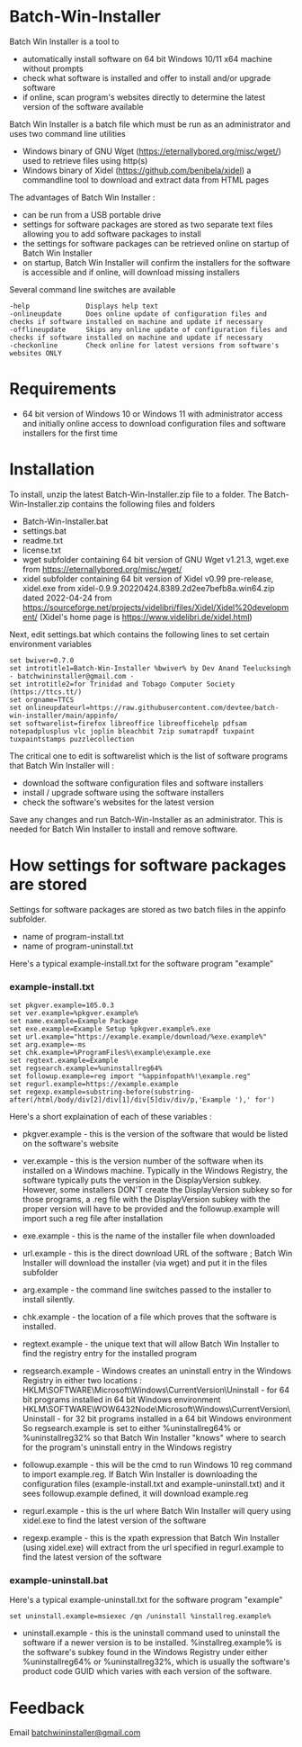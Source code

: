 # Batch-Win-Installer

Batch Win Installer is a tool to 
* automatically install software on 64 bit Windows 10/11 x64 machine without prompts
* check what software is installed and offer to install and/or upgrade software
* if online, scan program's websites directly to determine the latest version of the software available

Batch Win Installer is a batch file which must be run as an administrator and uses two command line utilities 

* Windows binary of GNU Wget (https://eternallybored.org/misc/wget/) used to retrieve files using http(s) 
* Windows binary of Xidel (https://github.com/benibela/xidel) a commandline tool to download and extract data from HTML pages 

The advantages of Batch Win Installer :

* can be run from a USB portable drive
* settings for software packages are stored as two separate text files allowing you to add software packages to install
* the settings for software packages can be retrieved online on startup of Batch Win Installer 
* on startup, Batch Win Installer will confirm the installers for the software is accessible and if online, will download missing installers

Several command line switches are available 
```
-help              Displays help text
-onlineupdate      Does online update of configuration files and checks if software installed on machine and update if necessary
-offlineupdate     Skips any online update of configuration files and checks if software installed on machine and update if necessary
-checkonline       Check online for latest versions from software's websites ONLY
```

# Requirements

* 64 bit version of Windows 10 or Windows 11 with administrator access and initially online access to download configuration files and software installers for the first time


# Installation

To install, unzip the latest Batch-Win-Installer.zip file to a folder. The Batch-Win-Installer.zip contains the following files and folders
* Batch-Win-Installer.bat 
* settings.bat
* readme.txt
* license.txt
* wget subfolder containing 64 bit version of GNU Wget v1.21.3, wget.exe from https://eternallybored.org/misc/wget/
* xidel subfolder containing 64 bit version of Xidel v0.99 pre-release, xidel.exe from xidel-0.9.9.20220424.8389.2d2ee7befb8a.win64.zip dated 2022-04-24
  from https://sourceforge.net/projects/videlibri/files/Xidel/Xidel%20development/ (Xidel's home page is https://www.videlibri.de/xidel.html)

Next, edit settings.bat which contains the following lines to set certain environment variables

```
set bwiver=0.7.0
set introtitle1=Batch-Win-Installer %bwiver% by Dev Anand Teelucksingh - batchwininstaller@gmail.com -
set introtitle2=for Trinidad and Tobago Computer Society (https://ttcs.tt/) 
set orgname=TTCS
set onlineupdateurl=https://raw.githubusercontent.com/devtee/batch-win-installer/main/appinfo/
set softwarelist=firefox libreoffice libreofficehelp pdfsam notepadplusplus vlc joplin bleachbit 7zip sumatrapdf tuxpaint tuxpaintstamps puzzlecollection
```

The critical one to edit is softwarelist which is the list of software programs that Batch Win Installer will :
* download the software configuration files and software installers
* install / upgrade software using the software installers 
* check the software's websites for the latest version

Save any changes and run Batch-Win-Installer as an administrator. This is needed for Batch Win Installer to install and remove software.

# How settings for software packages are stored 

Settings for software packages are stored as two batch files in the appinfo subfolder. 

* name of program-install.txt
* name of program-uninstall.txt

Here's a typical example-install.txt for the software program "example"
### example-install.txt
```
set pkgver.example=105.0.3
set ver.example=%pkgver.example%
set name.example=Example Package
set exe.example=Example Setup %pkgver.example%.exe
set url.example="https://example.example/download/%exe.example%"
set arg.example=-ms
set chk.example=%ProgramFiles%\example\example.exe
set regtext.example=Example
set regsearch.example=%uninstallreg64%
set followup.example=reg import "%appinfopath%!\example.reg"
set regurl.example=https://example.example
set regexp.example=substring-before(substring-after(/html/body/div[2]/div[1]/div[5]div/div/p,'Example '),' for')
```
Here's a short explaination of each of these variables :
* pkgver.example - this is the version of the software that would be listed on the software's website
* ver.example - this is the version number of the software when its installed on a Windows machine. 
                Typically in the Windows Registry, the software typically puts the version in the DisplayVersion subkey.
                However, some installers DON'T create the DisplayVersion subkey so for those programs, 
                a .reg file with the DisplayVersion subkey with the proper version will have to be provided
                and the followup.example will import such a reg file after installation
                
* exe.example - this is the name of the installer file when downloaded
* url.example - this is the direct download URL of the software ; Batch Win Installer will download the installer (via wget) 
                and put it in the files subfolder 
* arg.example - the command line switches passed to the installer to install silently.
* chk.example - the location of a file which proves that the software is installed.
* regtext.example - the unique text that will allow Batch Win Installer to find the registry entry for the installed program
* regsearch.example - Windows creates an uninstall entry in the Windows Registry in either two locations :
                      HKLM\SOFTWARE\Microsoft\Windows\CurrentVersion\Uninstall - for 64 bit programs installed in 64 bit Windows environment
                      HKLM\SOFTWARE\WOW6432Node\Microsoft\Windows\CurrentVersion\Uninstall - for 32 bit programs installed in a 64 bit Windows environment
So regsearch.example is set to either %uninstallreg64% or %uninstallreg32% so that Batch Win Installer "knows" where to search for the program's uninstall entry in the Windows registry                         

* followup.example - this will be the cmd to run Windows 10 reg command to import example.reg. If Batch Win Installer is downloading the configuration files (example-install.txt and example-uninstall.txt) and it sees followup.example defined, it will download example.reg

* regurl.example - this is the url where Batch Win Installer will query using xidel.exe to find the latest version of the software
* regexp.example - this is the xpath expression that Batch Win Installer (using xidel.exe) will extract from the url specified in regurl.example 
                   to find the latest version of the software 

### example-uninstall.bat

Here's a typical example-uninstall.txt for the software program "example"
```
set uninstall.example=msiexec /qn /uninstall %installreg.example%
```
* uninstall.example - this is the uninstall command used to uninstall the software if a newer version is to be installed. 
%installreg.example% is the software's subkey found in the Windows Registry under either %uninstallreg64% or %uninstallreg32%, 
which is usually the software's product code GUID which varies with each version of the software. 



# Feedback 
Email batchwininstaller@gmail.com 
 
